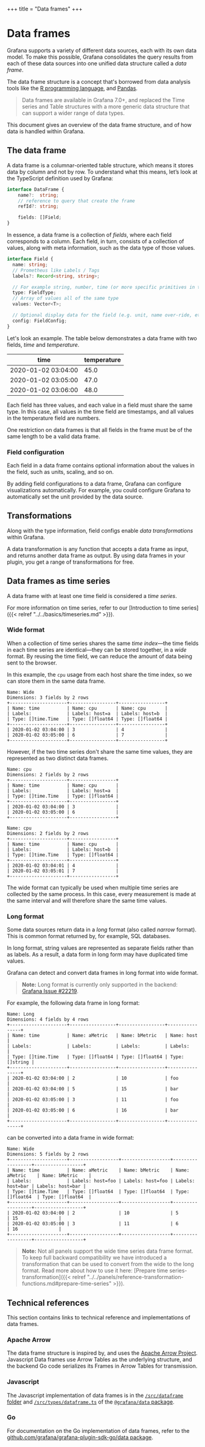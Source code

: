 +++
title = "Data frames"
+++

# Data frames

Grafana supports a variety of different data sources, each with its own data model. To make this possible, Grafana consolidates the query results from each of these data sources into one unified data structure called a _data frame_.

The data frame structure is a concept that's borrowed from data analysis tools like the [R programming language](https://www.r-project.org), and [Pandas](https://pandas.pydata.org/).

> Data frames are available in Grafana 7.0+, and replaced the Time series and Table structures with a more generic data structure that can support a wider range of data types.

This document gives an overview of the data frame structure, and of how data is handled within Grafana.

## The data frame

A data frame is a columnar-oriented table structure, which means it stores data by column and not by row. To understand what this means, let’s look at the TypeScript definition used by Grafana:

```ts
interface DataFrame {
    name?:  string;
    // reference to query that create the frame
    refId?: string;

    fields: []Field;
}
```

In essence, a data frame is a collection of _fields_, where each field corresponds to a column. Each field, in turn, consists of a collection of values, along with meta information, such as the data type of those values.

```ts
interface Field {
  name: string;
  // Prometheus like Labels / Tags
  labels?: Record<string, string>;

  // For example string, number, time (or more specific primitives in the backend)
  type: FieldType;
  // Array of values all of the same type
  values: Vector<T>;

  // Optional display data for the field (e.g. unit, name over-ride, etc)
  config: FieldConfig;
}
```

Let's look an example. The table below demonstrates a data frame with two fields, _time_ and _temperature_.

| time                | temperature |
| ------------------- | ----------- |
| 2020-01-02 03:04:00 | 45.0        |
| 2020-01-02 03:05:00 | 47.0        |
| 2020-01-02 03:06:00 | 48.0        |

Each field has three values, and each value in a field must share the same type. In this case, all values in the time field are timestamps, and all values in the temperature field are numbers.

One restriction on data frames is that all fields in the frame must be of the same length to be a valid data frame.

### Field configuration

Each field in a data frame contains optional information about the values in the field, such as units, scaling, and so on.

By adding field configurations to a data frame, Grafana can configure visualizations automatically. For example, you could configure Grafana to automatically set the unit provided by the data source.

## Transformations

Along with the type information, field configs enable _data transformations_ within Grafana.

A data transformation is any function that accepts a data frame as input, and returns another data frame as output. By using data frames in your plugin, you get a range of transformations for free.

## Data frames as time series

A data frame with at least one time field is considered a _time series_.

For more information on time series, refer to our [Introduction to time series]({{< relref "../../basics/timeseries.md" >}}).

### Wide format

When a collection of time series shares the same _time index_—the time fields in each time series are identical—they can be stored together, in a _wide_ format. By reusing the time field, we can reduce the amount of data being sent to the browser.

In this example, the `cpu` usage from each host share the time index, so we can store them in the same data frame.

```text
Name: Wide
Dimensions: 3 fields by 2 rows
+---------------------+-----------------+-----------------+
| Name: time          | Name: cpu       | Name: cpu       |
| Labels:             | Labels: host=a  | Labels: host=b  |
| Type: []time.Time   | Type: []float64 | Type: []float64 |
+---------------------+-----------------+-----------------+
| 2020-01-02 03:04:00 | 3               | 4               |
| 2020-01-02 03:05:00 | 6               | 7               |
+---------------------+-----------------+-----------------+
```

However, if the two time series don't share the same time values, they are represented as two distinct data frames.

```text
Name: cpu
Dimensions: 2 fields by 2 rows
+---------------------+-----------------+
| Name: time          | Name: cpu       |
| Labels:             | Labels: host=a  |
| Type: []time.Time   | Type: []float64 |
+---------------------+-----------------+
| 2020-01-02 03:04:00 | 3               |
| 2020-01-02 03:05:00 | 6               |
+---------------------+-----------------+

Name: cpu
Dimensions: 2 fields by 2 rows
+---------------------+-----------------+
| Name: time          | Name: cpu       |
| Labels:             | Labels: host=b  |
| Type: []time.Time   | Type: []float64 |
+---------------------+-----------------+
| 2020-01-02 03:04:01 | 4               |
| 2020-01-02 03:05:01 | 7               |
+---------------------+-----------------+
```

The wide format can typically be used when multiple time series are collected by the same process. In this case, every measurement is made at the same interval and will therefore share the same time values.

### Long format

Some data sources return data in a _long_ format (also called _narrow_ format). This is common format returned by, for example, SQL databases.

In long format, string values are represented as separate fields rather than as labels. As a result, a data form in long form may have duplicated time values.

Grafana can detect and convert data frames in long format into wide format.

> **Note:** Long format is currently only supported in the backend: [Grafana Issue #22219](https://github.com/grafana/grafana/issues/22219).

For example, the following data frame in long format:

```text
Name: Long
Dimensions: 4 fields by 4 rows
+---------------------+-----------------+-----------------+----------------+
| Name: time          | Name: aMetric   | Name: bMetric   | Name: host     |
| Labels:             | Labels:         | Labels:         | Labels:        |
| Type: []time.Time   | Type: []float64 | Type: []float64 | Type: []string |
+---------------------+-----------------+-----------------+----------------+
| 2020-01-02 03:04:00 | 2               | 10              | foo            |
| 2020-01-02 03:04:00 | 5               | 15              | bar            |
| 2020-01-02 03:05:00 | 3               | 11              | foo            |
| 2020-01-02 03:05:00 | 6               | 16              | bar            |
+---------------------+-----------------+-----------------+----------------+
```

can be converted into a data frame in wide format:

```text
Name: Wide
Dimensions: 5 fields by 2 rows
+---------------------+------------------+------------------+------------------+------------------+
| Name: time          | Name: aMetric    | Name: bMetric    | Name: aMetric    | Name: bMetric    |
| Labels:             | Labels: host=foo | Labels: host=foo | Labels: host=bar | Labels: host=bar |
| Type: []time.Time   | Type: []float64  | Type: []float64  | Type: []float64  | Type: []float64  |
+---------------------+------------------+------------------+------------------+------------------+
| 2020-01-02 03:04:00 | 2                | 10               | 5                | 15               |
| 2020-01-02 03:05:00 | 3                | 11               | 6                | 16               |
+---------------------+------------------+------------------+------------------+------------------+
```

> **Note:** Not all panels support the wide time series data frame format. To keep full backward compatibility we have introduced a transformation that can be used to convert from the wide to the long format. Read more about how to use it here: [Prepare time series-transformation]({{< relref "../../panels/reference-transformation-functions.md#prepare-time-series" >}}).

## Technical references

This section contains links to technical reference and implementations of data frames.

### Apache Arrow

The data frame structure is inspired by, and uses the [Apache Arrow Project](https://arrow.apache.org/). Javascript Data frames use Arrow Tables as the underlying structure, and the backend Go code serializes its Frames in Arrow Tables for transmission.

### Javascript

The Javascript implementation of data frames is in the [`/src/dataframe` folder](https://github.com/grafana/grafana/tree/main/packages/grafana-data/src/dataframe) and [`/src/types/dataframe.ts`](https://github.com/grafana/grafana/blob/main/packages/grafana-data/src/types/dataFrame.ts) of the [`@grafana/data` package](https://github.com/grafana/grafana/tree/main/packages/grafana-data).

### Go

For documentation on the Go implementation of data frames, refer to the [github.com/grafana/grafana-plugin-sdk-go/data package](https://pkg.go.dev/github.com/grafana/grafana-plugin-sdk-go/data?tab=doc).
